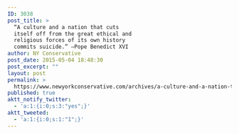 ```yaml
---
ID: 3038
post_title: >
  “A culture and a nation that cuts
  itself off from the great ethical and
  religious forces of its own history
  commits suicide.” –Pope Benedict XVI
author: NY Conservative
post_date: 2015-05-04 18:48:30
post_excerpt: ""
layout: post
permalink: >
  https://www.newyorkconservative.com/archives/a-culture-and-a-nation-that-cuts-itself-off-from-the-great-ethical-and-religious-forces-of-its-own-history-commits-suicide-pope-benedict-xvi/
published: true
aktt_notify_twitter:
  - 'a:1:{i:0;s:3:"yes";}'
aktt_tweeted:
  - 'a:1:{i:0;s:1:"1";}'
---
```

<p><img src="http://www.newyorkconservative.com/wp-content/uploads/2015/05/050415_2248_Acultureand1.png" alt="" /></p>